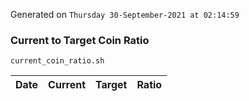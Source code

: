 Generated on `Thursday 30-September-2021 at 02:14:59`

### Current to Target Coin Ratio
`current_coin_ratio.sh`

Date|Current|Target|Ratio
---|---|---|---
